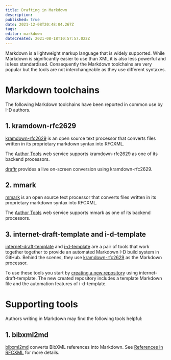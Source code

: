 ```yaml
---
title: Drafting in Markdown
description: 
published: true
date: 2021-12-08T20:48:04.267Z
tags: 
editor: markdown
dateCreated: 2021-08-18T10:57:57.022Z
---
```


Markdown is a lightweight markup language that is widely supported.  While Markdown is significantly easier to use than XML it is also less powerful and is less standardised.  Consequently the Markdown toolchains are very popular but the tools are not interchangeable as they use different syntaxes.

# Markdown toolchains
The following Markdown toolchains have been reported in common use by I-D authors.

## 1. kramdown-rfc2629
[kramdown-rfc2629](https://github.com/cabo/kramdown-rfc2629) is an open source text processor that converts files written in its proprietary markdown syntax into RFCXML. 

The [Author Tools](https://author-tools.ietf.org) web service supports kramdown-rfc2629 as one of its backend processors.

[draftr](https://ipv.sx/draftr-js/) provides a live on-screen conversion using kramdown-rfc2629.

## 2. mmark
[mmark](https://mmark.miek.nl) is an open source text processor that converts files written in its proprietary markdown syntax into RFCXML.

The [Author Tools](https://author-tools.ietf.org) web service supports mmark as one of its backend processors.

## 3. internet-draft-template and i-d-template
[internet-draft-template](https://github.com/martinthomson/internet-draft-template) and [i-d-template](https://github.com/martinthomson/i-d-template) are a pair of tools that work together together to provide an automated Markdown I-D build system in GitHub.  Behind the scenes, they use [kramdown-rfc2629](https://github.com/cabo/kramdown-rfc2629) as the Markdown processor.

To use these tools you start by [creating a new repository](https://github.com/martinthomson/internet-draft-template/generate) using internet-draft-template.  The new created repository includes a template Markdown file and the automation features of i-d-template.

# Supporting tools
Authors writing in Markdown may find the following tools helpful:

## 1. bibxml2md
[bibxml2md](https://github.com/yaronf/bibxml2md) converts BibXML references into Markdown.  See [References in RFCXML](/references-in-rfcxml) for more details.